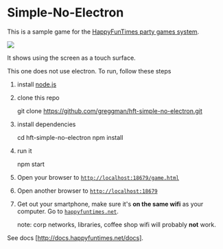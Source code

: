 Simple-No-Electron
==================

This is a sample game for the [HappyFunTimes party games system](http://greggman.github.io/HappyFunTimes).

<img src="screenshot.png" />

It shows using the screen as a touch surface.

This one does not use electron. To run, follow these steps

1.  install [node.js](https://nodejs.org)
2.  clone this repo

       git clone https://github.com/greggman/hft-simple-no-electron.git

3.  install dependencies

       cd hft-simple-no-electron
       npm install

4.  run it

       npm start

5.  Open your browser to [`http://localhost:18679/game.html`](http://localhost:18679/game.html)
6.  Open another browser to [`http://localhost:18679`](http://localhost:18679)
7.  Get out your smartphone, make sure it's **on the same wifi** as your computer. Go to [`happyfuntimes.net`](http://happyfuntimes.net).

    note: corp networks, libraries, coffee shop wifi will probably **not** work.

See docs [http://docs.happyfuntimes.net/docs].




